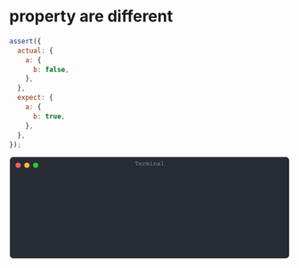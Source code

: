 # property are different

```js
assert({
  actual: {
    a: {
      b: false,
    },
  },
  expect: {
    a: {
      b: true,
    },
  },
});
```

![img](<./assert_scratch/property are different.svg>)

